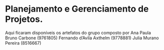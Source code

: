 # Planejamento e Gerenciamento de Projetos.
Aqui ficaram disponíveis os artefatos do grupo composto por
Ana Paula Bruno Carbone (9761805)
Fernando d’Avila Axthelm (9778881)
Julia Murano Pereira (8516667)
